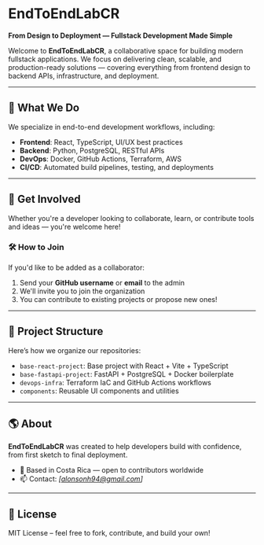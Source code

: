 # EndToEndLabCR

**From Design to Deployment — Fullstack Development Made Simple**

Welcome to **EndToEndLabCR**, a collaborative space for building modern fullstack applications. We focus on delivering clean, scalable, and production-ready solutions — covering everything from frontend design to backend APIs, infrastructure, and deployment.

---

## 🚀 What We Do

We specialize in end-to-end development workflows, including:

- **Frontend**: React, TypeScript, UI/UX best practices
- **Backend**: Python, PostgreSQL, RESTful APIs
- **DevOps**: Docker, GitHub Actions, Terraform, AWS
- **CI/CD**: Automated build pipelines, testing, and deployments

---

## 🤝 Get Involved

Whether you're a developer looking to collaborate, learn, or contribute tools and ideas — you're welcome here!

### 🛠 How to Join
If you'd like to be added as a collaborator:
1. Send your **GitHub username** or **email** to the admin
2. We'll invite you to join the organization
3. You can contribute to existing projects or propose new ones!

---

## 📁 Project Structure

Here’s how we organize our repositories:

- `base-react-project`: Base project with React + Vite + TypeScript
- `base-fastapi-project`: FastAPI + PostgreSQL + Docker boilerplate
- `devops-infra`: Terraform IaC and GitHub Actions workflows
- `components`: Reusable UI components and utilities

---

## 🌎 About

**EndToEndLabCR** was created to help developers build with confidence, from first sketch to final deployment.

- 📍 Based in Costa Rica — open to contributors worldwide
- 📫 Contact: _[alonsonh94@gmail.com]_

---

## 📜 License

MIT License – feel free to fork, contribute, and build your own!

